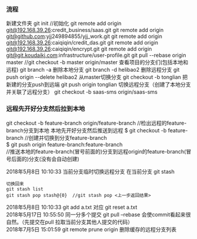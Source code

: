 
### 流程
新建文件夹
git init //初始化
git remote add origin git@192.168.39.26:credit_business/saas.git
git remote add origin git@github.com:yjj249894855/yjj_work.git
git remote add origin git@192.168.39.26:caiqiqin/credit_das.git
git remote add origin git@192.168.39.26:caiqiqin/encrypt.git
git remote add origin git@git.koudaikj.com:infrastructure/user-profile.git
git pull --rebase origin master
//git checkout -b master origin/master
查看项目的分支们(包括本地和远程) 
git branch -a
删除本地分支 
git branch -d helibao2
删除远程分支 
git push origin --delete helibao2
从master切换分支
git checkout -b tonglian
把新建的分支push到远端
git push origin tonglian
切换远程分支（创建了本地分支并关联了远程分支）
git checkout -b saas-sms origin/saas-sms

### 远程先开好分支然后拉到本地
git checkout -b feature-branch origin/feature-branch    //检出远程的feature-branch分支到本地
本地先开好分支然后推送到远程
$  git checkout -b feature-branch    //创建并切换到分支feature-branch  
$  git push origin feature-branch:feature-branch    
//推送本地的feature-branch(冒号前面的)分支到远程origin的feature-branch(冒号后面的)分支(没有会自动创建)
<div>
    2018年5月8日 10:10:33
    当前分支临时切换远程分支
    在当前分支
    git stash

    切换回来
    git stash list
    git stash pop stash@{0}  //git stash pop <上一步返回结果>
</div>
<div>
    2018年5月8日 10:10:33
    git add a.txt
    对应
    git reset a.txt
</div>
<div>
    2018年5月17日 10:55:50 同一分多个提交
    git pull –rebase 会使commit看起来很自然。（先提交在pull 拉取当前分支其他人提交的代码）
</div> 
<div>
    2018年7月5日 15:01:59
    git remote prune origin    删除缓存的远程分支列表
</div> 
